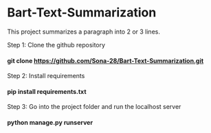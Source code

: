 # Bart-Text-Summarization

This project summarizes a paragraph into 2 or 3 lines.

Step 1: Clone the github repository
#### git clone https://github.com/Sona-28/Bart-Text-Summarization.git

Step 2: Install requirements
#### pip install requirements.txt

Step 3: Go into the project folder and run the localhost server
#### python manage.py runserver

